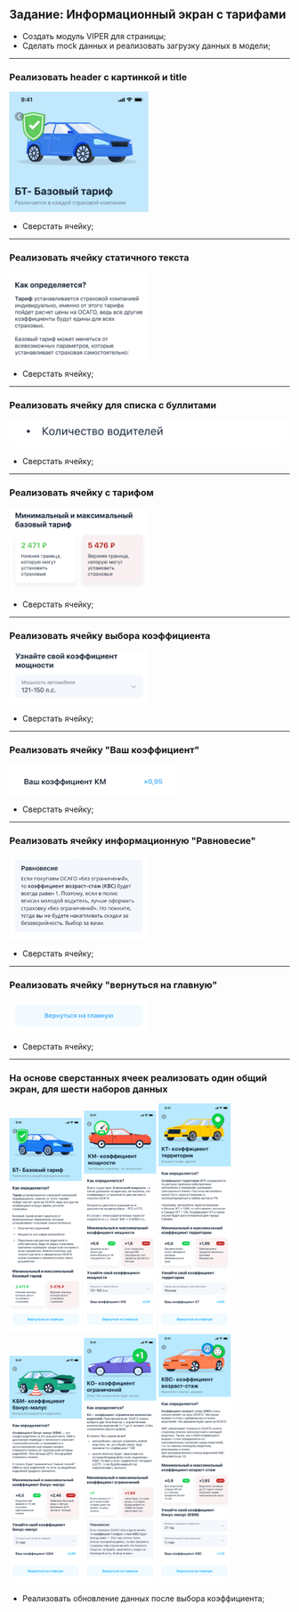 ## Задание: Информационный экран с тарифами

* Создать модуль VIPER для страницы;
* Сделать mock данных и реализовать загрузку данных в модели;

---

### Реализовать header с картинкой и title

<img src="img/header.png" width="250">

* Сверстать ячейку;

---
### Реализовать ячейку статичного текста
<img src="img/text.png" width="250">

* Сверстать ячейку;

---
### Реализовать ячейку для списка с буллитами
<img src="img/bullit.png" width="500">

* Сверстать ячейку;

---
### Реализовать ячейку с тарифом
<img src="img/price.png" width="250">

* Сверстать ячейку;

---

### Реализовать ячейку выбора коэффициента
<img src="img/tax.png" width="250">

* Сверстать ячейку;

---

### Реализовать ячейку "Ваш коэффициент"
<img src="img/your_tax.png" width="300">

* Сверстать ячейку;

---

### Реализовать ячейку информационную "Равновесие"
<img src="img/balance.png" width="250">

* Сверстать ячейку;

---
### Реализовать ячейку "вернуться на главную"

<img src="img/back.png" width="250">

* Сверстать ячейку;

---

### На основе сверстанных ячеек реализовать один общий экран, для шести наборов данных
<img src="img/1.png" width="130"> <img src="img/2.png" width="130"> <img src="img/3.png" width="130"> <img src="img/4.png" width="130"> <img src="img/5.png" width="130"> <img src="img/6.png" width="130">

* Реализовать обновление данных после выбора коэффициента;
